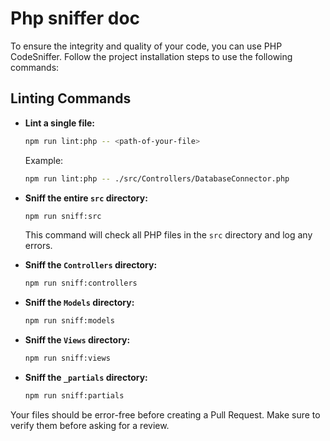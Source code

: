 # Php sniffer doc

To ensure the integrity and quality of your code, you can use PHP CodeSniffer. Follow the project installation steps to use the following commands:

## Linting Commands

- **Lint a single file:**

  ```sh
  npm run lint:php -- <path-of-your-file>
  ```

  Example:

  ```sh
  npm run lint:php -- ./src/Controllers/DatabaseConnector.php
  ```

- **Sniff the entire `src` directory:**

  ```sh
  npm run sniff:src
  ```

  This command will check all PHP files in the `src` directory and log any errors.

- **Sniff the `Controllers` directory:**

  ```sh
  npm run sniff:controllers
  ```

- **Sniff the `Models` directory:**

  ```sh
  npm run sniff:models
  ```

- **Sniff the `Views` directory:**

  ```sh
  npm run sniff:views
  ```

- **Sniff the `_partials` directory:**
  ```sh
  npm run sniff:partials
  ```

Your files should be error-free before creating a Pull Request. Make sure to verify them before asking for a review.
